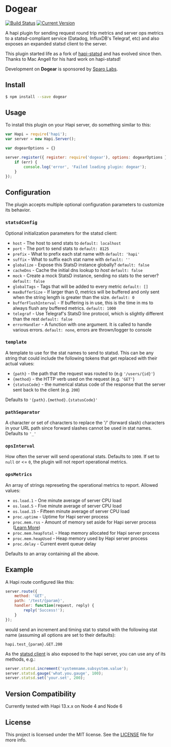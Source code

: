 # Dogear

[![Build Status](https://travis-ci.org/zefferus/dogear.svg?branch=master)](https://travis-ci.org/zefferus/dogear)
[![Current Version](https://img.shields.io/npm/v/dogear.svg)](https://npmjs.com/package/dogear)

A hapi plugin for sending request round trip metrics and server ops metrics to a statsd-compliant service (Datadog, InfluxDB's Telegraf, etc) and also exposes an expanded statsd client to the server.

This plugin started life as a fork of [hapi-statsd](http://npmjs.com/package/hapi-statsd) and has evolved since then. Thanks to Mac Angell for his hard work on hapi-statsd!

Development on **Dogear** is sponsored by [Sparo Labs](http://www.sparolabs.com/).

## Install

```bash
$ npm install --save dogear
```

## Usage

To install this plugin on your Hapi server, do something similar to this:

```js
var Hapi = require('hapi');
var server = new Hapi.Server();

var dogearOptions = {}

server.register({ register: require('dogear'), options: dogearOptions }, function (err) {
	if (err) {
		console.log('error', 'Failed loading plugin: dogear');
	}
});
```

## Configuration

The plugin accepts multiple optional configuration parameters to customize its behavior.

### `statsdConfig`

Optional initialization parameters for the statsd client:

- `host` - The host to send stats to `default: localhost`
- `port` - The port to send stats to `default: 8125`
- `prefix` - What to prefix each stat name with `default: 'hapi'`
- `suffix` - What to suffix each stat name with `default: ''`
- `globalize` - Expose this StatsD instance globally? `default: false`
- `cacheDns` - Cache the initial dns lookup to *host* `default: false`
- `mock` - Create a mock StatsD instance, sending no stats to the server? `default: false`
- `globalTags` - Tags that will be added to every metric `default: []`
- `maxBufferSize` - If larger than 0,  metrics will be buffered and only sent when the string length is greater than the size. `default: 0`
- `bufferFlushInterval` - If buffering is in use, this is the time in ms to always flush any buffered metrics. `default: 1000`
- `telegraf` - Use Telegraf's StatsD line protocol, which is slightly different than the rest `default: false`
- `errorHandler` - A function with one argument. It is called to handle various errors. `default: none`, errors are thrown/logger to console

### `template`

A template to use for the stat names to send to statsd. This can be any string that could include the following tokens that get replaced with their actual values:

- `{path}` - the path that the request was routed to (e.g `'/users/{id}'`)
- `{method}` - the HTTP verb used on the request (e.g. `'GET'`)
- `{statusCode}` - the numerical status code of the response that the server sent back to the client (e.g. `200`)

Defaults to `'{path}.{method}.{statusCode}'`

### `pathSeparator`

A character or set of characters to replace the '/' (forward slash) characters in your URL path since forward slashes cannot be used in stat names. Defaults to `'_'`

### `opsInterval`

How often the server will send operational stats. Defaults to `1000`. If set to `null` or <= `0`, the plugin will not report operational metrics.

### `opsMetrics`

An array of strings represeting the operational metrics to report. Allowed values:

- `os.load.1` - One minute average of server CPU load
- `os.load.5` - Five minute average of server CPU load
- `os.load.15` - Fifteen minute average of server CPU load
- `proc.uptime` - Uptime for Hapi server process
- `proc.mem.rss` - Amount of memory set aside for Hapi server process ([Learn More](http://stackoverflow.com/questions/12023359/what-do-the-return-values-of-node-js-process-memoryusage-stand-for))
- `proc.mem.heapTotal` - Heap memory allocated for Hapi server process
- `proc.mem.heapUsed` - Heap memory used by Hapi server process
- `proc.delay` - Current event queue delay

Defaults to an array containing all the above.


## Example

A Hapi route configured like this:

```js
server.route({
	method: 'GET',
	path: '/test/{param}',
	handler: function(request, reply) {
		reply('Success!');
	}
});
```

would send an increment and timing stat to statsd with the following stat name (assuming all options are set to their defaults):

	hapi.test_{param}.GET.200

As the [statsd client](https://npmjs.com/package/hot-shots) is also exposed to the hapi server, you can use any of its methods, e.g.:

```js
server.statsd.increment('systemname.subsystem.value');
server.statsd.gauge('what.you.gauge', 100);
server.statsd.set('your.set', 200);
```

## Version Compatibility

Currently tested with Hapi 13.x.x on Node 4 and Node 6

## License

This project is licensed under the MIT license. See the [LICENSE](LICENSE) file for more info.

